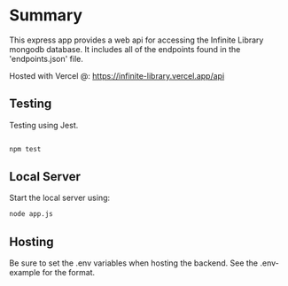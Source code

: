 # Summary

This express app provides a web api for accessing the Infinite Library mongodb database. It includes all of the endpoints found in the 'endpoints.json' file.

Hosted with Vercel @: https://infinite-library.vercel.app/api

## Testing

Testing using Jest.

```bash

npm test
```

## Local Server

Start the local server using:

```bash
node app.js
```

## Hosting

Be sure to set the .env variables when hosting the backend. See the .env-example for the format.
